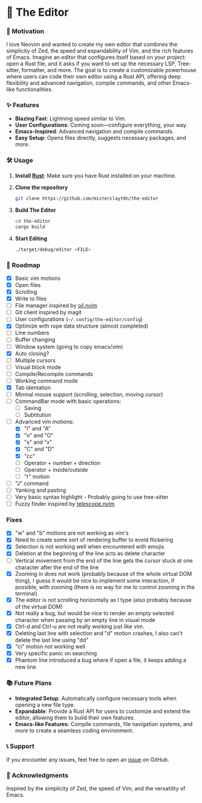# 📝 The Editor

### 🚀 Motivation
I love Neovim and wanted to create my own editor that combines the simplicity of Zed, the speed and expandability of Vim, and the rich features of Emacs. Imagine an editor that configures itself based on your project: open a Rust file, and it asks if you want to set up the necessary LSP, Tree-sitter, formatter, and more. The goal is to create a customizable powerhouse where users can code their own editor using a Rust API, offering deep flexibility and advanced navigation, compile commands, and other Emacs-like functionalities.

### ✨ Features
- **Blazing Fast**: Lightning speed similar to Vim.
- **User Configurations**: Coming soon—configure everything, your way.
- **Emacs-Inspired**: Advanced navigation and compile commands.
- **Easy Setup**: Opens files directly, suggests necessary packages, and more.
  
### 🛠️ Usage
1. **Install [Rust](https://www.rust-lang.org/)**: Make sure you have Rust installed on your machine.

2. **Clone the repository**
   ```bash
   git clone https://github.com/misterclayt0n/the-editor
   ```

3. **Build The Editor**
   ```bash
   cd the-editor
   cargo build
   ```

4. **Start Editing**
   ```bash
   ./target/debug/editor <FILE>
   ```

### 📅 Roadmap
- [x] Basic vim motions
- [x] Open files
- [x] Scrolling
- [x] Write to files
- [ ] File manager inspired by [oil.nvim](https://github.com/stevearc/oil.nvim)
- [ ] Git client inspired by magit
- [ ] User configurations (`~/.config/the-editor/config`)
- [x] Optimize with rope data structure (almost completed)
- [ ] Line numbers
- [ ] Buffer changing
- [ ] Window system (going to copy emacs/vim)
- [x] Auto closing?
- [ ] Multiple cursors
- [ ] Visual block mode
- [ ] Compile/Recompile commands 
- [ ] Working command mode 
- [x] Tab identation
- [ ] Minmal mouse support (scrolling, selection, moving cursor)
- [ ] CommandBar mode with basic operations: 
    - [ ] Saving
    - [ ] Subtitution
- [ ] Advanced vim motions: 
    - [x] "I" and "A"
	- [x] "o" and "O"
	- [x] "s" and "x"
    - [x] "C" and "D" 
	- [x] "cc"
    - [ ] Operator + number + direction
    - [ ] Operator + inside/outside
	- [ ] "r" motion
- [ ] "J" command
- [ ] Yanking and pasting
- [ ] Very basic syntax highlight - Probably going to use tree-sitter
- [ ] Fuzzy finder inspired by [telescope.nvim](https://github.com/nvim-telescope/telescope.nvim)

### Fixes
- [x] "w" and "b" motions are not working as vim's
- [x] Need to create some sort of rendering buffer to evoid flickering
- [x] Selection is not working well when encountered with emojis
- [x] Deletion at the beginning of the line acts as delete character
- [ ] Vertical movement from the end of the line gets the cursor stuck at one character after the end of the line
- [x] Zooming in does not work (probably because of the whole virtual DOM thing), I guess it would be nice to implement some interaction, if possible, with zooming (there is no way for me to control zooming in the terminal)
- [x] The editor is not scrolling horizontally as I type (also probably because of the virtual DOM)
- [x] Not really a bug, but would be nice to render an empty selected character when passing by an empty line in visual mode
- [x] Ctrl-d and Ctrl-u are not really working just like vim.
- [x] Deleting last line with selection and "d" motion crashes, I also can't delete the last line using "dd"
- [x] "ci" motion not working well
- [x] Very specific panic on searching
- [x] Phantom line introduced a bug where if open a file, it keeps adding a new line

### 📚 Future Plans
- **Integrated Setup**: Automatically configure necessary tools when opening a new file type.
- **Expandable**: Provide a Rust API for users to customize and extend the editor, allowing them to build their own features.
- **Emacs-like Features**: Compile commands, file navigation systems, and more to create a seamless coding environment.

### 📞 Support
If you encounter any issues, feel free to open an [issue](https://github.com/misterclayt0n/the-editor/issues) on GitHub.

### 🌟 Acknowledgments
Inspired by the simplicity of Zed, the speed of Vim, and the versatility of Emacs.


